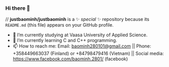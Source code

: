 ### Hi there 👋


// **justbaominh/justbaominh** is a ✨ _special_ ✨ repository because its `README.md` (this file) appears on your GitHub profile.


- 🔭 I’m currently studying at Vaasa University of Applied Science.
- 🌱 I’m currently learning C and C++ programming.
- 📫 How to reach me: 
Email: baominh280101@gmail.com ||
Phone: +358449663037 (Finland) or +84798479416 (Vietnam) ||
Social media: https://www.facebook.com/baominh.2801/ (facebook)


